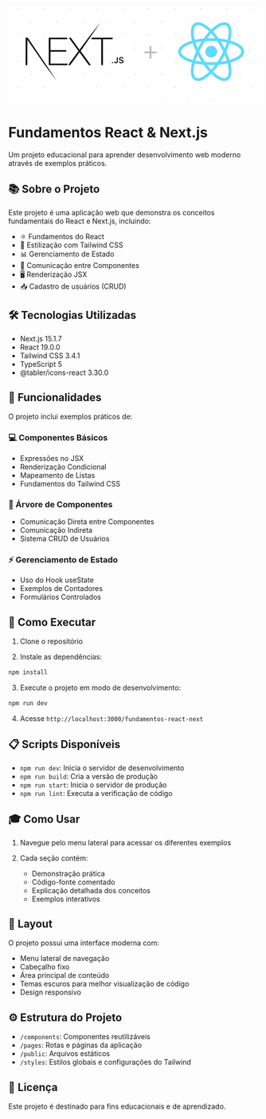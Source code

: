 ![React & Next.js](public/React-Nextjs.png)

# Fundamentos React & Next.js

Um projeto educacional para aprender desenvolvimento web moderno através de exemplos práticos.

## 📚 Sobre o Projeto

Este projeto é uma aplicação web que demonstra os conceitos fundamentais do React e Next.js, incluindo:

- ⚛️ Fundamentos do React
- 🎨 Estilização com Tailwind CSS
- 📊 Gerenciamento de Estado
- 🔄 Comunicação entre Componentes
- 🖥️ Renderização JSX
- 📥 Cadastro de usuários (CRUD)

## 🛠️ Tecnologias Utilizadas

- Next.js 15.1.7
- React 19.0.0
- Tailwind CSS 3.4.1
- TypeScript 5
- @tabler/icons-react 3.30.0

## 🎯 Funcionalidades

O projeto inclui exemplos práticos de:

### 💻 Componentes Básicos

- Expressões no JSX
- Renderização Condicional
- Mapeamento de Listas
- Fundamentos do Tailwind CSS

### 🌳 Árvore de Componentes

- Comunicação Direta entre Componentes
- Comunicação Indireta
- Sistema CRUD de Usuários

### ⚡ Gerenciamento de Estado

- Uso do Hook useState
- Exemplos de Contadores
- Formulários Controlados

## 🚀 Como Executar

1. Clone o repositório

2. Instale as dependências:

```bash
npm install
```

3. Execute o projeto em modo de desenvolvimento:

```bash
npm run dev
```

4. Acesse `http://localhost:3000/fundamentos-react-next`

## 📋 Scripts Disponíveis

- `npm run dev`: Inicia o servidor de desenvolvimento
- `npm run build`: Cria a versão de produção
- `npm run start`: Inicia o servidor de produção
- `npm run lint`: Executa a verificação de código

## 🎓 Como Usar

1. Navegue pelo menu lateral para acessar os diferentes exemplos

2. Cada seção contém:
   - Demonstração prática
   - Código-fonte comentado
   - Explicação detalhada dos conceitos
   - Exemplos interativos

## 🎨 Layout

O projeto possui uma interface moderna com:

- Menu lateral de navegação
- Cabeçalho fixo
- Área principal de conteúdo
- Temas escuros para melhor visualização de código
- Design responsivo

## ⚙️ Estrutura do Projeto

- `/components`: Componentes reutilizáveis
- `/pages`: Rotas e páginas da aplicação
- `/public`: Arquivos estáticos
- `/styles`: Estilos globais e configurações do Tailwind

## 📝 Licença

Este projeto é destinado para fins educacionais e de aprendizado.
